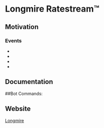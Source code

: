 # Longmire Ratestream™

## Motivation



### Events

- 
-
-
-






## Documentation

##Bot Commands:





## Website
[Longmire](https://longmire.io)




